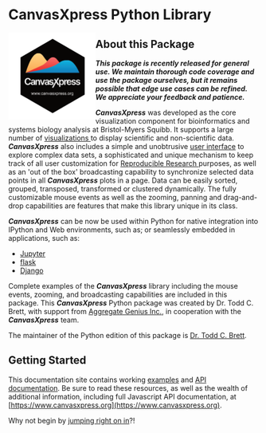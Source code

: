 # CanvasXpress Python Library

<a href="https://www.canvasxpress.org">
<img src="images/hexagon.png" align="left" width="175"></a>

## About this Package

***This package is recently released for general use.  We maintain thorough code coverage and use the package ourselves,
but it remains possible that edge use cases can be refined.  We appreciate your feedback and patience.***

***CanvasXpress*** was developed as the core visualization component for bioinformatics and systems biology analysis
at Bristol-Myers Squibb. It supports a large number of [visualizations ](https://www.canvasxpress.org/examples.html) 
to display scientific and non-scientific data. ***CanvasXpress*** also includes a simple and unobtrusive
[user interface](https://www.canvasxpress.org/docs/interface.html) to explore complex data sets, a sophisticated and
unique mechanism to keep track of all user customization for
[Reproducible Research ](https://www.canvasxpress.org/docs/audit.html) purposes, as well as an 'out of the box'
broadcasting capability to synchronize selected data points in all ***CanvasXpress*** plots in a page. Data can
be easily sorted, grouped, transposed, transformed or clustered dynamically. The fully customizable mouse events
as well as the zooming, panning and drag-and-drop capabilities are features that make this library unique in its
class.

***CanvasXpress*** can be now be used within Python for native integration into
IPython and Web environments, such as;
or seamlessly embedded in applications, such as:
* [Jupyter](https://jupyter.org/)
* [flask](https://flask.palletsprojects.com/en/1.1.x/)
* [Django](https://www.djangoproject.com/)

Complete examples of the ***CanvasXpress*** library including the mouse events, zooming, 
and broadcasting capabilities are included in this package.  This ***CanvasXpress*** Python 
package was created by Dr. Todd C. Brett, with support from 
[Aggregate Genius Inc.](https://www.aggregate-genius.com), in cooperation with the ***CanvasXpress*** team.

The maintainer of the Python edition of this package is [Dr. Todd C. Brett](https://github.com/docinfosci).

## Getting Started

This documentation site contains working [examples](examples/) and [API documentation](api/).
Be sure to read these resources, as well as the wealth of additional information, including full Javascript 
API documentation, at [https://www.canvasxpress.org](https://www.canvasxpress.org).

Why not begin by [jumping right on in](examples/)?!
